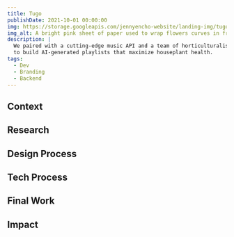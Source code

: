 ```yaml
---
title: Tugo
publishDate: 2021-10-01 00:00:00
img: https://storage.googleapis.com/jennyencho-website/landing-img/tugo-landing.png
img_alt: A bright pink sheet of paper used to wrap flowers curves in front of rich blue background
description: |
  We paired with a cutting-edge music API and a team of horticulturalists
  to build AI-generated playlists that maximize houseplant health.
tags:
  - Dev
  - Branding
  - Backend
---
```


## Context

## Research

## Design Process

## Tech Process

## Final Work

## Impact
